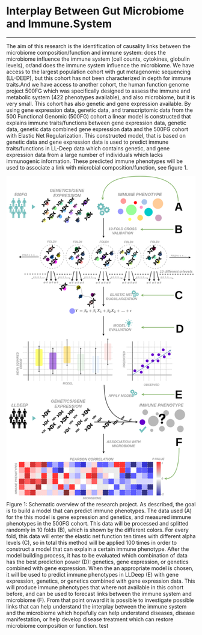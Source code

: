 # Interplay Between Gut Microbiome and Immune.System
---

The aim of this research is the identification of causality links between the microbiome composition/function and immune system: does the microbiome influence the immune system (cell counts, cytokines, globulin levels), or/and does the immune system influence the microbiome. We have access to the largest population cohort with gut metagenomic sequencing (LL-DEEP), but this cohort has not been characterized in depth for immune traits.And we have access to another cohort, the human function genome project 500FG which was specifically designed to assess the immune and metabolic system (422 phenotypes available), and also microbiome, but it is very small. This cohort has also genetic and gene expression available. By using gene expression data, genetic data, and transcriptomic data from the 500 Functional Genomic (500FG) cohort a linear model is constructed that explains immune traits/functions between gene expression data, genetic data, genetic data combined gene expression data and the 500FG cohort with Elastic Net Regularization. This constructed model, that is based on genetic data and gene expression data is used to predict immune traits/functions in LL-Deep data which contains genetic, and gene expression data from a large number of individuals which lacks immunogenic information. These predicted immune phenotypes will be used to associate a link with microbial composition/function, see figure 1. 


![alt-text-1](internship/readme/workflow.small.png) Figure 1: Schematic overview of the research project. As described, the goal is to build a model that can predict immune phenotypes. The data used (A) for the this model is gene expression and genetics, and measured immune phenotypes in the 500FG cohort. This data will be processed and splitted randomly in 10 folds (B), which is shown by the different colors. For every fold, this data will enter the elastic net function ten times with different alpha levels (C), so in total this method will be applied 100 times in order to construct a model that can explain a certain immune phenotype. After the model building process, it has to be evaluated which combination of data has the best prediction power (D): genetics, gene expression, or genetics combined with gene expression. When the an appropriate model is chosen, it will be used to predict immune phenotypes in LLDeep (E) with gene expression, genetics, or genetics combined with gene expression data. This will produce immune phenotypes that where not available in this cohort before, and can be used to forecast links between the immune system and microbiome (F). From that point onward it is possible to investigate possible links that can help understand the interplay between the immune system and the microbiome which hopefully can help understand diseases, disease manifestation, or help develop disease treatment which can restore microbiome composition or function. test